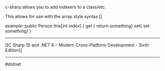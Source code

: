 c-sharp allows you to add indexers to a class/etc.

This allows for use with the array style syntax []

example:
public Person this[int index]
{
	get { return something}
	set{ set something}
}

---
[[C Sharp 10 and .NET 6 – Modern Cross-Platform Development - Sixth Edition]]

---
#dotnet